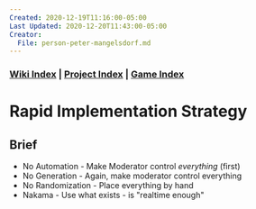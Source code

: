 ```yaml
---
Created: 2020-12-19T11:16:00-05:00
Last Updated: 2020-12-20T11:43:00-05:00
Creator:
  File: person-peter-mangelsdorf.md
---
```



### [Wiki Index](index.md) | [Project Index](../index.md) | [Game Index](../intel-game/index.md)


# Rapid Implementation Strategy




## Brief
- No Automation - Make Moderator control *everything* (first)
- No Generation - Again, make moderator control everything
- No Randomization - Place everything by hand
- Nakama - Use what exists - is "realtime enough"









